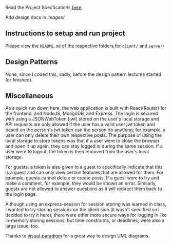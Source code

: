 Read the Project Specfications [here](https://docs.google.com/document/d/1zZjNk9cbNLz0mp_-YtyZxhMzUph97fVgCkSE4u2k5EA/edit?usp=sharing).

Add design docs in *images/*

## Instructions to setup and run project
Please view the ``README.md`` of the respective folders for ``client/`` and ``server/``


## Design Patterns
None, since I coded this, sadly, before the design pattern lectures started (or finished).

## Miscellaneous
As a quick run down here, the web application is built with React(Router) for the frontend, and NodeJS, MongoDB, and Express. The login is secured with using a JSONWebToken (jwt) stored on the user's local storage and API requests are only allowed if the user has a valid user jwt token and based on the person's jwt token can the person do anything; for example, a user can only delete their own respective posts. The purpose of using the local storage to store tokens was that if a user were to close the browser and open it up again, they can stay logged in during the same session. If a user were to logout, the token is then removed from the user's local storage.

For guests, a token is also given to a guest to specifically indicate that this is a guest and can only view certain features that are allowed for them. For example, guests cannot delete or create posts. If a guest were to try and make a comment, for example, they would be shown an error. Similarly, guests are not allowed to answer questions as it will redirect them back to the login page.

Although using an express-session for session storing was learned in class, I wanted to try storing sessions on the client side (it wasn't specified so I decided to try it here); there were other more secure ways for logging in like in-memory storing sessions, but time constraints, or deadlines, were also a large issue, too. 

Thanks to [visual-paradigm](https://online.visual-paradigm.com) for a great way to design UML diagrams.

